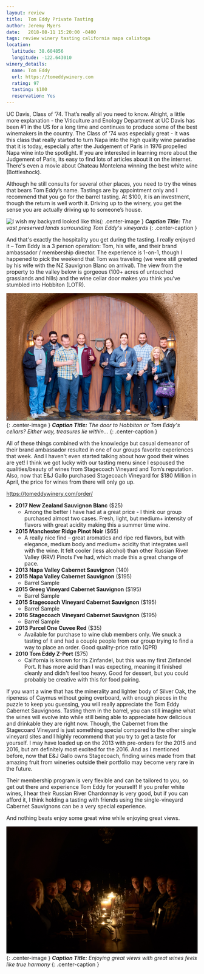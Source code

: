 ```yaml
---
layout: review
title:  Tom Eddy Private Tasting
author: Jeremy Myers
date:   2018-08-11 15:20:00 -0400
tags: review winery tasting california napa calistoga
location:
  latitude: 38.604856
  longitude: -122.643010
winery_details:
  name: Tom Eddy
  url: https://tomeddywinery.com
  rating: 97
  tasting: $100
  reservation: Yes
---
```

UC Davis, Class of ’74.  That’s really all you need to know.  Alright, a little more explanation - the Viticulture and Enology Department at UC Davis has been #1 in the US for a long time and continues to produce some of the best winemakers in the country.  The Class of '74 was especially great - it was this class that really started to turn Napa into the high quality wine paradise that it is today, especially after the Judgement of Paris in 1976 propelled Napa wine into the spotlight.  If you are interested in learning more about the Judgement of Paris, its easy to find lots of articles about it on the internet.  There's even a movie about Chateau Montelena winning the best white wine (Bottleshock).

Although he still consults for several other places, you need to try the wines that bears Tom Eddy’s name.  Tastings are by appointment only and I recommend that you go for the barrel tasting.  At $100, it is an investment, though the return is well worth it.  Driving up to the winery, you get the sense you are actually driving up to someone’s house.  

![](/assets/tom_eddy/1.jpg "I wish my backyard looked like this"){: .center-image }
***Caption Title:*** *The vast preserved lands surrounding Tom Eddy's vineyards*
{: .center-caption }

And that's exactly the hospitality you get during the tasting.  I really enjoyed it – Tom Eddy is a 3 person operation: Tom, his wife, and their brand ambassador / membership director.  The experience is 1-on-1, though I happened to pick the weekend that Tom was traveling (we were still greeted by his wife with the NZ Sauvignon Blanc on arrival).  The view from the property to the valley below is gorgeous (100+ acres of untouched grasslands and hills) and the wine cellar door makes you think you’ve stumbled into Hobbiton (LOTR).  

![](/assets/tom_eddy/2.jpg "The door to vast treasures"){: .center-image }
***Caption Title:*** *The door to Hobbiton or Tom Eddy's cellars?  Either way, treasures lie within...*
{: .center-caption }

All of these things combined with the knowledge but casual demeanor of their brand ambassador resulted in one of our groups favorite experiences that week.  And I haven't even started talking about how good their wines are yet!  I think we got lucky with our tasting menu since I espoused the qualities/beauty of wines from Stagecoach Vineyard and Tom’s reputation.  Also, now that E&J Gallo purchased Stagecoach Vineyard for $180 Million in April, the price for wines from there will only go up.

<https://tomeddywinery.com/order/>
* **2017 New Zealand Sauvignon Blanc** ($25)
  * Among the better I have had at a great price - I think our group purchased almost two cases.  Fresh, light, but medium+ intensity of flavors with great acidity making this a summer time wine.
* **2015 Manchester Ridge Pinot Noir** ($65)
  * A really nice find – great aromatics and ripe red flavors, but with elegance, medium body and medium+ acidity that integrates well with the wine.  It felt cooler (less alcohol) than other Russian River Valley (RRV) Pinots I've had, which made this a great change of pace.
* **2013 Napa Valley Cabernet Sauvignon** (140)
* **2015 Napa Valley Cabernet Sauvignon** ($195)
  * Barrel Sample
* **2015 Greeg Vineyard Cabernet Sauvignon** ($195)
  * Barrel Sample
* **2015 Stagecoach Vineyard Cabernet Sauvignon** ($195)
  * Barrel Sample
* **2016 Stagecoach Vineyard Cabernet Sauvignon** ($195)
  * Barrel Sample
* **2013 Parcel One Cuvee Red** ($35)
  * Available for purchase to wine club members only.  We snuck a tasting of it and had a couple people from our group trying to find a way to place an order.  Good quality-price ratio (QPR)
* **2010 Tom Eddy Z-Port** ($75)
  * California is known for its Zinfandel, but this was my first Zinfandel Port.  It has more acid than I was expecting, meaning it finished cleanly and didn't feel too heavy.  Good for dessert, but you could probably be creative with this for food pairing.

If you want a wine that has the minerality and lighter body of Silver Oak, the ripeness of Caymus without going overboard, with enough pieces in the puzzle to keep you guessing, you will really appreciate the Tom Eddy Cabernet Sauvignons.  Tasting them in the barrel, you can still imagine what the wines will evolve into while still being able to appreciate how delicious and drinkable they are right now.  Though, the Cabernet from the Stagecoard Vineyard is just something special compared to the other single vineyard sites and I highly recommend that you try to get a taste for yourself.  I may have loaded up on the 2013 with pre-orders for the 2015 and 2016, but am definitely most excited for the 2016.  And as I mentioned before, now that E&J Gallo owns Stagecoach, finding wines made from that amazing fruit from wineries outside their portfolio may become very rare in the future.  

Their membership program is very flexible and can be tailored to you, so get out there and experience Tom Eddy for yourself!  If you prefer white wines, I hear their Russian River Chardonnay is very good, but if you can afford it, I think holding a tasting with friends using the single-vineyard Cabernet Sauvignons can be a very special experience.

And nothing beats enjoy some great wine while enjoying great views.

![](/assets/jericho_canyon/3.jpg "Nature is special"){: .center-image }
***Caption Title:*** *Enjoying great views with great wines feels like true harmony*
{: .center-caption }
